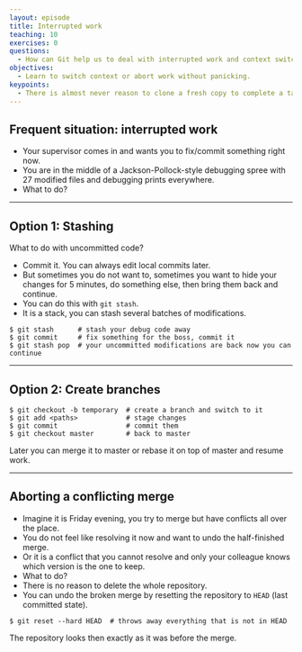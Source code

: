 ```yaml
---
layout: episode
title: Interrupted work
teaching: 10
exercises: 0
questions:
  - How can Git help us to deal with interrupted work and context switching?
objectives:
  - Learn to switch context or abort work without panicking.
keypoints:
  - There is almost never reason to clone a fresh copy to complete a task that you have in mind.
---
```


## Frequent situation: interrupted work

- Your supervisor comes in and wants you to fix/commit something right now.
- You are in the middle of a Jackson-Pollock-style debugging spree with 27 modified files
  and debugging prints everywhere.
- What to do?

---

## Option 1: Stashing

What to do with uncommitted code?

- Commit it. You can always edit local commits later.
- But sometimes you do not want to, sometimes you want to hide your changes for 5 minutes,
  do something else, then bring them back and continue.
- You can do this with `git stash`.
- It is a stack, you can stash several batches of modifications.

```shell
$ git stash      # stash your debug code away
$ git commit     # fix something for the boss, commit it
$ git stash pop  # your uncommitted modifications are back now you can continue
```

---

## Option 2: Create branches

```shell
$ git checkout -b temporary  # create a branch and switch to it
$ git add <paths>            # stage changes
$ git commit                 # commit them
$ git checkout master        # back to master
```

Later you can merge it to master or rebase it on top of master and resume work.

---

## Aborting a conflicting merge

- Imagine it is Friday evening, you try to merge but have conflicts all over the place.
- You do not feel like resolving it now and want to undo the half-finished merge.
- Or it is a conflict that you cannot resolve and only your colleague knows which version is the one to keep.
- What to do?
- There is no reason to delete the whole repository.
- You can undo the broken merge by resetting the repository to `HEAD` (last committed state).

```shell
$ git reset --hard HEAD  # throws away everything that is not in HEAD
```

The repository looks then exactly as it was before the merge.
